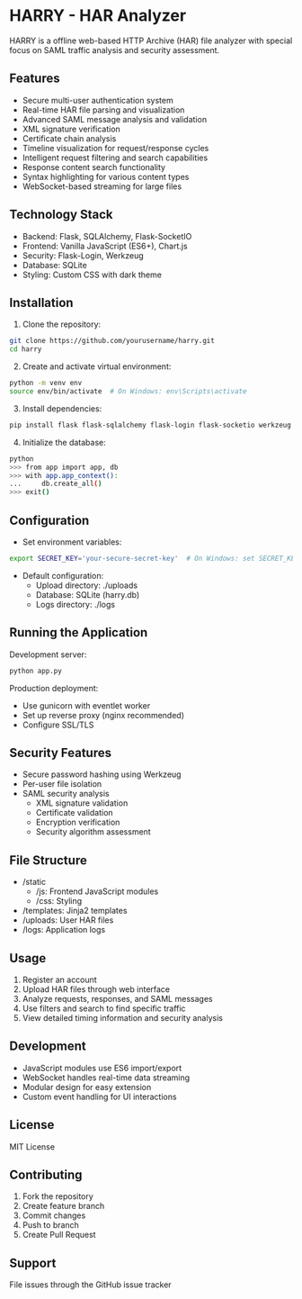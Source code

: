 # HARRY - HAR Analyzer

HARRY is a offline web-based HTTP Archive (HAR) file analyzer with special focus on SAML traffic analysis and security assessment.

## Features

- Secure multi-user authentication system
- Real-time HAR file parsing and visualization
- Advanced SAML message analysis and validation
- XML signature verification
- Certificate chain analysis
- Timeline visualization for request/response cycles
- Intelligent request filtering and search capabilities
- Response content search functionality
- Syntax highlighting for various content types
- WebSocket-based streaming for large files

## Technology Stack

- Backend: Flask, SQLAlchemy, Flask-SocketIO
- Frontend: Vanilla JavaScript (ES6+), Chart.js
- Security: Flask-Login, Werkzeug
- Database: SQLite
- Styling: Custom CSS with dark theme

## Installation

1. Clone the repository:
```bash
git clone https://github.com/yourusername/harry.git
cd harry
```

2. Create and activate virtual environment:
```bash
python -m venv env
source env/bin/activate  # On Windows: env\Scripts\activate
```

3. Install dependencies:
```bash
pip install flask flask-sqlalchemy flask-login flask-socketio werkzeug
```

4. Initialize the database:
```bash
python
>>> from app import app, db
>>> with app.app_context():
...     db.create_all()
>>> exit()
```

## Configuration

- Set environment variables:
```bash
export SECRET_KEY='your-secure-secret-key'  # On Windows: set SECRET_KEY=your-secure-secret-key
```

- Default configuration:
  - Upload directory: ./uploads
  - Database: SQLite (harry.db)
  - Logs directory: ./logs

## Running the Application

Development server:
```bash
python app.py
```

Production deployment:
- Use gunicorn with eventlet worker
- Set up reverse proxy (nginx recommended)
- Configure SSL/TLS

## Security Features

- Secure password hashing using Werkzeug
- Per-user file isolation
- SAML security analysis
  - XML signature validation
  - Certificate validation
  - Encryption verification
  - Security algorithm assessment

## File Structure

- /static
  - /js: Frontend JavaScript modules
  - /css: Styling
- /templates: Jinja2 templates
- /uploads: User HAR files
- /logs: Application logs

## Usage

1. Register an account
2. Upload HAR files through web interface
3. Analyze requests, responses, and SAML messages
4. Use filters and search to find specific traffic
5. View detailed timing information and security analysis

## Development

- JavaScript modules use ES6 import/export
- WebSocket handles real-time data streaming
- Modular design for easy extension
- Custom event handling for UI interactions

## License

MIT License

## Contributing

1. Fork the repository
2. Create feature branch
3. Commit changes
4. Push to branch
5. Create Pull Request

## Support

File issues through the GitHub issue tracker
